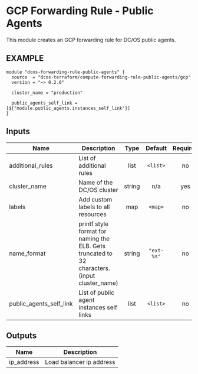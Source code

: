 GCP Forwarding Rule - Public Agents
============
This module creates an GCP forwarding rule for DC/OS public agents.

EXAMPLE
-------

```hcl
module "dcos-forwarding-rule-public-agents" {
  source  = "dcos-terraform/compute-forwarding-rule-public-agents/gcp"
  version = "~> 0.2.0"

  cluster_name = "production"

  public_agents_self_link = [${"module.public_agents.instances_self_link"}]
}
```

## Inputs

| Name | Description | Type | Default | Required |
|------|-------------|:----:|:-----:|:-----:|
| additional\_rules | List of additional rules | list | `<list>` | no |
| cluster\_name | Name of the DC/OS cluster | string | n/a | yes |
| labels | Add custom labels to all resources | map | `<map>` | no |
| name\_format | printf style format for naming the ELB. Gets truncated to 32 characters. (input cluster_name) | string | `"ext-%s"` | no |
| public\_agents\_self\_link | List of public agent instances self links | list | `<list>` | no |

## Outputs

| Name | Description |
|------|-------------|
| ip\_address | Load balancer ip address |

